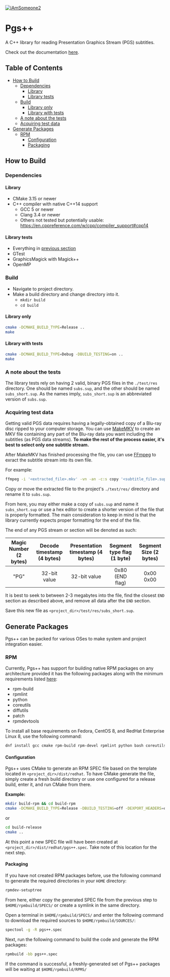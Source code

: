 [![iAmSomeone2](https://circleci.com/gh/iAmSomeone2/PgsPlusPlus/tree/v1.0.svg?style=svg)](https://app.circleci.com/pipelines/github/iAmSomeone2/PgsPlusPlus)
# Pgs++

A C++ library for reading Presentation Graphics Stream (PGS) subtitles.

Check out the documentation [here](https://iamsomeone2.github.io/libpgs/html/index.html).

## Table of Contents
 - [How to Build](#how-to-build)
   - [Dependencies](#dependencies)
     - [Library](#library)
     - [Library tests](#library-tests)
   - [Build](#build)
     - [Library only](#library-only)
     - [Library with tests](#library-with-tests)
   - [A note about the tests](#a-note-about-the-tests)
   - [Acquiring test data](#acquiring-test-data)
  - [Generate Packages](#generate-packages)
    - [RPM](#rpm)
      - [Configuration](#configuration)
      - [Packaging](#packaging)

## How to Build

### Dependencies

#### Library

- CMake 3.15 or newer
- C++ compiler with native C++14 support
  * GCC 5 or newer
  * Clang 3.4 or newer
  * Others not tested but potentially usable: https://en.cppreference.com/w/cpp/compiler_support#cpp14

#### Library tests

- Everything in [previous section](#library)
- GTest
- GraphicsMagick with Magick++
- OpenMP

### Build

- Navigate to project directory.
- Make a build directory and change directory into it.
  * `mkdir build`
  * `cd build`

#### Library only

``` sh
cmake -DCMAKE_BUILD_TYPE=Release ..
make
```

#### Library with tests

``` sh
cmake -DCMAKE_BUILD_TYPE=Debug -DBUILD_TESTING=on ..
make
```

### A note about the tests

The library tests rely on having 2 valid, binary PGS files in the `./test/res` directory. One should be named `subs.sup`, and the other should be named `subs_short.sup`. As the names imply, `subs_short.sup` is an abbreviated version of `subs.sup`.

### Acquiring test data

Getting valid PGS data requires having a legally-obtained copy of a Blu-ray disc ripped to your computer storage. You can use [MakeMKV](https://www.makemkv.com/) to create an MKV file containing any part of the Blu-ray data you want including the subtitles (as PGS data streams). <strong>To make the rest of the process easier, it's best to select only one subtitle stream.</strong>

After MakeMKV has finished processing the file, you can use [FFmpeg](https://ffmpeg.org/) to exract the subtitle stream into its own file.

For example:

``` sh
ffmpeg -i '<extracted_file>.mkv' -vn -an -c:s copy '<subtitle_file>.sup'
```

Copy or move the extracted file to the project's `./test/res/` directory and rename it to `subs.sup`.

From here, you may either make a copy of `subs.sup` and name it `subs_short.sup` or use a hex editor to create a shorter version of the file that is properly formatted. The main consideration to keep in mind is that the library currently expects proper formatting for the end of the file.

The end of any PGS stream or section will be denoted as such:

| Magic Number (2 bytes) | Decode timestamp (4 bytes) | Presentation timestamp (4 bytes) | Segment type flag (1 byte) | Segment Size (2 bytes) |
| :----------: | :--------------: | :--------------------: | :---------------: | :----------: |
| "PG"         | 32-bit value     | 32-bit value           | 0x80 (END flag)   | 0x00 0x00        |

It is best to seek to between 2-3 megabytes into the file, find the closest `END` section as described above, and remove all data after the `END` section.

Save this new file as `<project_dir>/test/res/subs_short.sup`.

## Generate Packages

Pgs++ can be packed for various OSes to make system and project integration easier.

### RPM

Currently, Pgs++ has support for building native RPM packages on any architecture provided it has the following packages along with the minimum requirements listed [here](#library):

- rpm-build
- rpmlint
- python
- coreutils
- diffutils
- patch
- rpmdevtools

To install all base requirements on Fedora, CentOS 8, and RedHat Enterprise Linux 8, use the following command:

``` sh
dnf install gcc cmake rpm-build rpm-devel rpmlint python bash coreutils diffutils patch rpmdevtools
```

#### Configuration

Pgs++ uses CMake to generate an RPM SPEC file based on the template located in `<project_dir>/dist/redhat`. To have CMake generate the file, simply create a fresh build directory or use one configured for a release build, enter it, and run CMake from there.

<strong>Example:</strong>
``` sh
mkdir build-rpm && cd build-rpm
cmake -DCMAKE_BUILD_TYPE=Release -DBUILD_TESTING=off -DEXPORT_HEADERS=on ..
```
or
``` sh
cd build-release
cmake ..
```

At this point a new SPEC file will have been created at `<project_dir>/dist/redhat/pgs++.spec`. Take note of this location for the next step.

#### Packaging

If you have not created RPM packages before, use the following command to generate the required directories in your `HOME` directory:

``` sh
rpmdev-setuptree
```

From here, either copy the generated SPEC file from the previous step to `$HOME/rpmbuild/SPECS/` or create a symlink in the same directory.

Open a terminal in `$HOME/rpmbuild/SPECS/` and enter the following command to download the required sources to `$HOME/rpmbuild/SOURCES/`:

``` sh
spectool -g -R pgs++.spec
```

Next, run the following command to build the code and generate the RPM packages:

``` sh
rpmbuild -bb pgs++.spec
```

If the command is successful, a freshly-generated set of Pgs++ packages will be waiting at `$HOME/rpmbuild/RPMS/`
